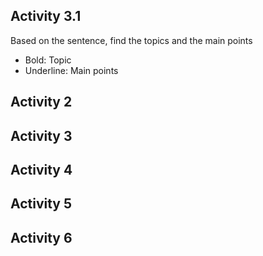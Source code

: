 
## Activity 3.1
Based on the sentence, find the topics and the main points
- Bold: Topic
- Underline: Main points

## Activity 2


## Activity 3


## Activity 4


## Activity 5


## Activity 6